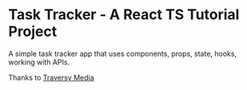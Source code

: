 # Task Tracker - A React TS Tutorial Project 

A simple task tracker app that uses components, props, state, hooks, working with APIs.

Thanks to [Traversy Media](https://www.youtube.com/watch?v=w7ejDZ8SWv8)